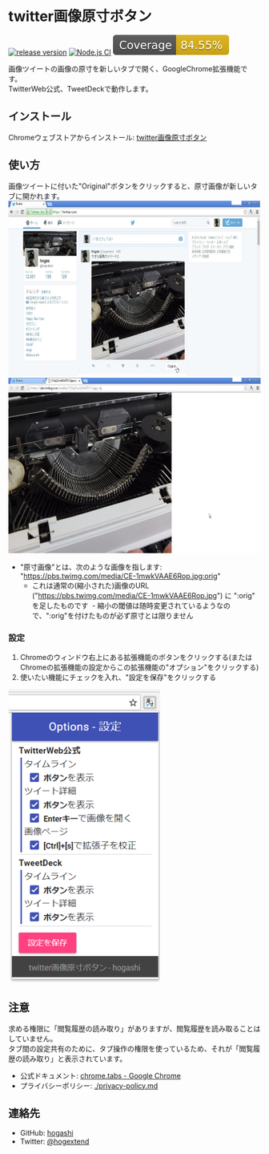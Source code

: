 # twitter画像原寸ボタン

[![release version](https://img.shields.io/github/v/release/hogashi/twitterOpenOriginalImage?sort=semver)](https://github.com/hogashi/twitterOpenOriginalImage/releases)
[![Node.js CI](https://github.com/hogashi/twitterOpenOriginalImage/workflows/Node.js%20CI/badge.svg?branch=master)](https://github.com/hogashi/twitterOpenOriginalImage/actions?query=workflow%3A%22Node.js+CI%22)
[![Coverage Status](https://raw.githubusercontent.com/hogashi/twitterOpenOriginalImage/master/coverage/badge.svg?sanitize=true)](https://github.com/hogashi/twitterOpenOriginalImage/actions?query=branch%3Amaster)

画像ツイートの画像の原寸を新しいタブで開く、GoogleChrome拡張機能です。  
TwitterWeb公式、TweetDeckで動作します。

## インストール

Chromeウェブストアからインストール: [twitter画像原寸ボタン](https://chrome.google.com/webstore/detail/kmcomcgcopagkhcbmcmcfhpcmdolfijg)

## 使い方

画像ツイートに付いた"Original"ボタンをクリックすると、原寸画像が新しいタブに開かれます。  
<img alt="usage3" src="./images/timeline1.jpg" style="height: 350px" />  
<img alt="usage4" src="./images/timeline2.jpg" style="height: 350px" />

- "原寸画像"とは、次のような画像を指します: "https://pbs.twimg.com/media/CE-1mwkVAAE6Rop.jpg:orig"
  - これは通常の(縮小された)画像のURL ("https://pbs.twimg.com/media/CE-1mwkVAAE6Rop.jpg") に ":orig" を足したものです
  - 縮小の閾値は随時変更されているようなので、":orig"を付けたものが必ず原寸とは限りません

### 設定

1. Chromeのウィンドウ右上にある拡張機能のボタンをクリックする(またはChromeの拡張機能の設定からこの拡張機能の"オプション"をクリックする)
1. 使いたい機能にチェックを入れ、"設定を保存"をクリックする

<img alt="usage4" src="./images/options.png" />

## 注意

求める権限に「閲覧履歴の読み取り」がありますが、閲覧履歴を読み取ることはしていません。  
タブ間の設定共有のために、タブ操作の権限を使っているため、それが「閲覧履歴の読み取り」と表示されています。

- 公式ドキュメント: [chrome.tabs - Google Chrome](https://developer.chrome.com/extensions/tabs)
- プライバシーポリシー: [./privacy-policy.md](./privacy-policy.md)

## 連絡先

- GitHub: [hogashi](https://github.com/hogashi)
- Twitter: [@hogextend](https://twitter.com/hogextend)
